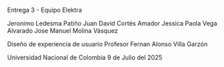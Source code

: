 Entrega 3 - Equipo Elektra

Jeronimo Ledesma Patiño
Juan David Cortés Amador
Jessica Paola Vega Alvarado
Jose Manuel Molina Vásquez

Diseño de experiencia de usuario
Profesor Fernan Alonso Villa Garzón

Universidad Nacional de Colombia
9  de Julio del 2025
